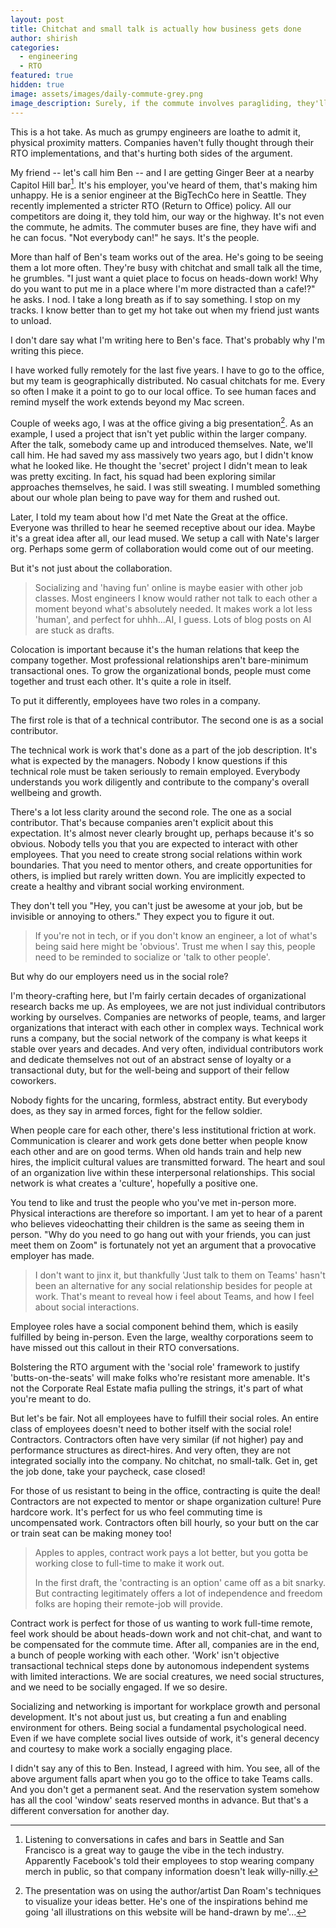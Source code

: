 ```yaml
---
layout: post
title: Chitchat and small talk is actually how business gets done
author: shirish
categories:
  - engineering
  - RTO
featured: true
hidden: true
image: assets/images/daily-commute-grey.png
image_description: Surely, if the commute involves paragliding, they'll make alternative arrangements. Illustration is mine, done on Kindle scribe.
---
```


This is a hot take. As much as grumpy engineers are loathe to admit it, physical proximity matters. Companies haven't fully thought through their RTO implementations, and that's hurting both sides of the argument.

 My friend -- let's call him Ben -- and I are getting Ginger Beer at a nearby Capitol Hill bar[^1]. It's his employer, you've heard of them, that's making him unhappy. He is a senior engineer at  the BigTechCo here in Seattle. They recently implemented a stricter RTO (Return to Office) policy. All our competitors are doing it, they told him, our way or the highway. It's not even the commute, he admits. The commuter buses are fine, they have wifi and he can focus. "Not everybody can!" he says. It's the people.

[^1]: Listening to conversations in cafes and bars in Seattle and San Francisco is a great way to gauge the vibe in the tech industry. Apparently Facebook's told their employees to stop wearing company merch in public, so that company information doesn't leak willy-nilly.

More than half of Ben's team works out of the area. He's going to be seeing them a lot more often. They're busy with chitchat and small talk all the time, he grumbles. "I just want a quiet place to focus on heads-down work! Why do you want to put me in a place where I'm more distracted than a cafe!?" he asks. I nod. I take a long breath as if to say something. I stop on my tracks. I know better than to get my hot take out when my friend just wants to unload.

I don't dare say what I'm writing here to Ben's face. That's probably why I'm writing this piece.

I have worked fully remotely for the last five years. I have to go to the office, but my team is geographically distributed. No casual chitchats for me. Every so often I make it a point to go to our local office. To see human faces and remind myself the work extends beyond my Mac screen.

Couple of weeks ago, I was at the office giving a big presentation[^2]. As an example, I used a project that isn't yet public within the larger company. After the talk, somebody came up and introduced themselves. Nate, we'll call him. He had saved my ass massively two years ago, but I didn't know what he looked like. He thought the 'secret' project I didn't mean to leak was pretty exciting. In fact, his squad had been exploring similar approaches themselves, he said. I was still sweating. I mumbled something about our whole plan being to pave way for them and rushed out.

[^2]: The presentation was on using the author/artist Dan Roam's techniques to visualize your ideas better. He's one of the inspirations behind me going 'all illustrations on this website will be hand-drawn by me'...

Later, I told my team about how I'd met Nate the Great at the office. Everyone was thrilled to hear he seemed receptive about our idea. Maybe it's a great idea after all, our lead mused. We setup a call with Nate's larger org. Perhaps some germ of collaboration would come out of our meeting.

But it's not just about the collaboration.

<aside class="pquote">
    <blockquote>
        <p> Socializing and 'having fun' online is maybe easier with other job classes. Most engineers I know would rather not talk to each other a moment beyond what's absolutely  needed. It makes work a lot less 'human', and perfect for uhhh...AI, I guess. Lots of blog posts on AI are stuck as drafts.</p>
    </blockquote>
</aside>


Colocation is important because it's the human relations that keep the company together. Most professional relationships aren't bare-minimum transactional ones. To grow the organizational bonds, people must come together and trust each other. It's quite a role in itself.

To put it differently, employees have two roles in a company.

The first role is that of a technical contributor. The second one is as a social contributor.

The technical work is work that's done as a part of the job description. It's what is expected by the managers. Nobody I know questions if this technical role must be taken seriously to remain employed. Everybody understands you work diligently and contribute to the company's overall wellbeing and growth.

There's a lot less clarity around the second role. The one as a social contributor. That's because companies aren't explicit about this expectation. It's almost never clearly brought up, perhaps because it's so obvious. Nobody tells you that you are expected to interact with other employees. That you need to create strong social relations within work boundaries. That you need to mentor others, and create opportunities for others, is implied but rarely written down. You are implicitly expected to create a healthy and vibrant social working environment.

They don't tell you "Hey, you can't just be awesome at your job, but be invisible or annoying to others." They expect you to figure it out.

<aside class="pquote">
    <blockquote>
        <p> If you're not in tech, or if you don't know an engineer, a lot of what's being said here might be 'obvious'. Trust me when I say this, people need to be reminded to socialize or 'talk to other people'.</p>
    </blockquote>
</aside>


But why do our employers need us in the social role?

I'm theory-crafting here, but I'm fairly certain decades of organizational research backs me up. As employees, we are not just individual contributors working by ourselves. Companies are networks of people, teams, and larger organizations that interact with each other in complex ways. Technical work runs a company, but the social network of the company is what keeps it stable over years and decades. And very often, individual contributors work and dedicate themselves not out of an abstract sense of loyalty or a transactional duty, but for the well-being and support of their fellow coworkers.

Nobody fights for the uncaring, formless, abstract entity. But everybody does, as they say in armed forces, fight for the fellow soldier.

When people care for each other, there's less institutional friction at work. Communication is clearer and work gets done better when people know each other and are on good terms. When old hands train and help new hires, the implicit cultural values are transmitted forward. The heart and soul of an organization live within these interpersonal relationships. This social network is what creates a 'culture', hopefully a positive one.

You tend to like and trust the people who you've met in-person more. Physical interactions are therefore so important. I am yet to hear of a parent who believes videochatting their children is the same as seeing them in person. "Why do you need to go hang out with your friends, you can just meet them on Zoom" is fortunately not yet an argument that a provocative employer has made.

<aside class="pquote">
    <blockquote>
        <p> I don't want to jinx it, but thankfully 'Just talk to them on Teams' hasn't been an alternative for any social relationship besides for people at work. That's meant to reveal how i feel about Teams, and how I feel about social interactions.</p>
    </blockquote>
</aside>

Employee roles have a social component behind them, which is easily fulfilled by being in-person. Even the large, wealthy corporations seem to have missed out this callout in their RTO conversations. 

Bolstering the RTO argument with the 'social role' framework to justify 'butts-on-the-seats' will make folks who're resistant more amenable. It's not the Corporate Real Estate mafia pulling the strings, it's part of what you're meant to do.

But let's be fair. Not all employees have to fulfill their social roles. An entire class of employees  doesn't need to bother itself with the social role! Contractors. Contractors often have very similar (if not higher) pay and performance structures as direct-hires. And very often, they are not integrated socially into the company. No chitchat, no small-talk. Get in, get the job done, take your paycheck, case closed!

For those of us resistant to being in the office, contracting is quite the deal! Contractors are not expected to mentor or shape organization culture! Pure hardcore work. It's perfect for us who feel commuting time is uncompensated work. Contractors often bill hourly, so your butt on the car or train seat can be making money too!

<aside class="pquote">
    <blockquote>
        <p> Apples to apples, contract work pays a lot better, but you gotta be working close to full-time to make it work out.</p>
        <p> In the first draft, the 'contracting is an option' came off as a bit snarky. But contracting legitimately offers a lot of independence and freedom folks are hoping their remote-job will provide. </p>
    </blockquote>
</aside>

Contract work is perfect for those of us wanting to work full-time remote, feel work should be about heads-down work and not chit-chat, and want to be compensated for the commute time. After all, companies are in the end, a bunch of people working with each other. 'Work' isn't objective transactional technical steps done by autonomous independent systems with limited interactions. We are social creatures, we need social structures, and we need to be socially engaged. If we so desire.

Socializing and networking is important for workplace growth and personal development. It's not about just us, but creating a fun and enabling environment for others. Being social a fundamental psychological need. Even if we have complete social lives outside of work, it's general decency and courtesy to make work a socially engaging place.

I didn't say any of this to Ben. Instead, I agreed with him. You see, all of the above argument falls apart when you go to the office to take Teams calls. And you don't get a permanent seat. And the reservation system somehow has all the cool 'window' seats reserved months in advance. But that's a different conversation for another day.